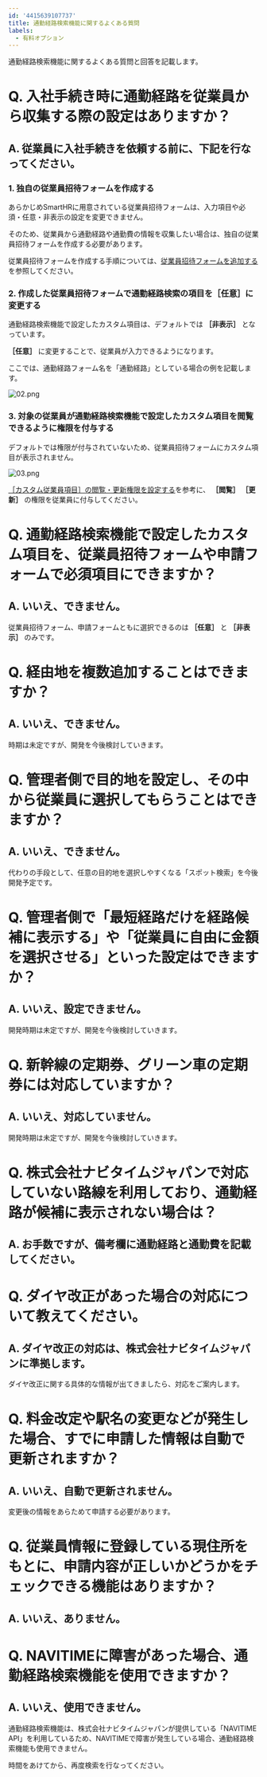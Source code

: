 ```yaml
---
id: '4415639107737'
title: 通勤経路検索機能に関するよくある質問
labels:
  - 有料オプション
---
```

通勤経路検索機能に関するよくある質問と回答を記載します。

# Q. 入社手続き時に通勤経路を従業員から収集する際の設定はありますか？

## A. 従業員に入社手続きを依頼する前に、下記を行なってください。

### 1\. 独自の従業員招待フォームを作成する

あらかじめSmartHRに用意されている従業員招待フォームは、入力項目や必須・任意・非表示の設定を変更できません。

そのため、従業員から通勤経路や通勤費の情報を収集したい場合は、独自の従業員招待フォームを作成する必要があります。

従業員招待フォームを作成する手順については、[従業員招待フォームを追加する](https://knowledge.smarthr.jp/hc/ja/articles/360026265233)を参照してください。

### 2\. 作成した従業員招待フォームで通勤経路検索の項目を［任意］に変更する

通勤経路検索機能で設定したカスタム項目は、デフォルトでは **［非表示］** となっています。

 **［任意］** に変更することで、従業員が入力できるようになります。

ここでは、通勤経路フォーム名を「通勤経路」としている場合の例を記載します。

![02.png](./02.png)

### 3\. 対象の従業員が通勤経路検索機能で設定したカスタム項目を閲覧できるように権限を付与する

デフォルトでは権限が付与されていないため、従業員招待フォームにカスタム項目が表示されません。

![03.png](./03.png)

[［カスタム従業員項目］の閲覧・更新権限を設定する](https://knowledge.smarthr.jp/hc/ja/articles/360026265513#toc--7)を参考に、 **［閲覧］**  **［更新］** の権限を従業員に付与してください。

# Q. 通勤経路検索機能で設定したカスタム項目を、従業員招待フォームや申請フォームで必須項目にできますか？

## A. いいえ、できません。

従業員招待フォーム、申請フォームともに選択できるのは **［任意］** と **［非表示］** のみです。

# Q. 経由地を複数追加することはできますか？

## A. いいえ、できません。

時期は未定ですが、開発を今後検討していきます。

# Q. 管理者側で目的地を設定し、その中から従業員に選択してもらうことはできますか？

## A. いいえ、できません。

代わりの手段として、任意の目的地を選択しやすくなる「スポット検索」を今後開発予定です。

# Q. 管理者側で「最短経路だけを経路候補に表示する」や「従業員に自由に金額を選択させる」といった設定はできますか？

## A. いいえ、設定できません。

開発時期は未定ですが、開発を今後検討していきます。

# Q. 新幹線の定期券、グリーン車の定期券には対応していますか？

## A. いいえ、対応していません。

開発時期は未定ですが、開発を今後検討していきます。

# Q. 株式会社ナビタイムジャパンで対応していない路線を利用しており、通勤経路が候補に表示されない場合は？

## A. お手数ですが、備考欄に通勤経路と通勤費を記載してください。

# Q. ダイヤ改正があった場合の対応について教えてください。

## A. ダイヤ改正の対応は、株式会社ナビタイムジャパンに準拠します。

ダイヤ改正に関する具体的な情報が出てきましたら、対応をご案内します。

# Q. 料金改定や駅名の変更などが発生した場合、すでに申請した情報は自動で更新されますか？

## A. いいえ、自動で更新されません。

変更後の情報をあらためて申請する必要があります。

# Q. 従業員情報に登録している現住所をもとに、申請内容が正しいかどうかをチェックできる機能はありますか？

## A. いいえ、ありません。

# Q. NAVITIMEに障害があった場合、通勤経路検索機能を使用できますか？

## A. いいえ、使用できません。

通勤経路検索機能は、株式会社ナビタイムジャパンが提供している「NAVITIME API」を利用しているため、NAVITIMEで障害が発生している場合、通勤経路検索機能も使用できません。

時間をあけてから、再度検索を行なってください。

